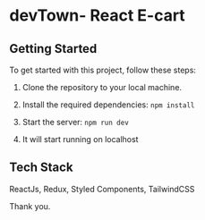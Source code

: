 # devTown- React E-cart

## Getting Started

To get started with this project, follow these steps:

1. Clone the repository to your local machine.

2. Install the required dependencies:
   `npm install`

4. Start the server: `npm run dev`

5. It will start running on localhost

## Tech Stack

ReactJs, Redux, Styled Components, TailwindCSS


Thank you.
